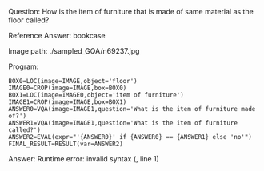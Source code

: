 Question: How is the item of furniture that is made of same material as the floor called?

Reference Answer: bookcase

Image path: ./sampled_GQA/n69237.jpg

Program:

```
BOX0=LOC(image=IMAGE,object='floor')
IMAGE0=CROP(image=IMAGE,box=BOX0)
BOX1=LOC(image=IMAGE0,object='item of furniture')
IMAGE1=CROP(image=IMAGE,box=BOX1)
ANSWER0=VQA(image=IMAGE1,question='What is the item of furniture made of?')
ANSWER1=VQA(image=IMAGE1,question='What is the item of furniture called?')
ANSWER2=EVAL(expr="'{ANSWER0}' if {ANSWER0} == {ANSWER1} else 'no'")
FINAL_RESULT=RESULT(var=ANSWER2)
```
Answer: Runtime error: invalid syntax (<string>, line 1)

